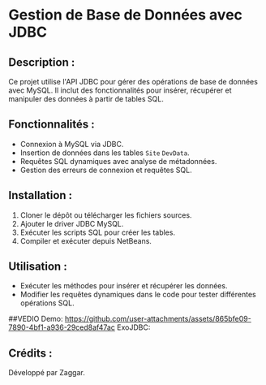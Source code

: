 # Gestion de Base de Données avec JDBC

## Description :
Ce projet utilise l'API JDBC pour gérer des opérations de base de données avec MySQL. Il inclut des fonctionnalités pour insérer, récupérer et manipuler des données à partir de tables SQL.

## Fonctionnalités :
- Connexion à MySQL via JDBC.
- Insertion de données dans les tables `Site` `DevData`.
- Requêtes SQL dynamiques avec analyse de métadonnées.
- Gestion des erreurs de connexion et requêtes SQL.

## Installation :
1. Cloner le dépôt ou télécharger les fichiers sources.
2. Ajouter le driver JDBC MySQL.
3. Exécuter les scripts SQL pour créer les tables.
4. Compiler et exécuter depuis NetBeans.

## Utilisation :
- Exécuter les méthodes pour insérer et récupérer les données.
- Modifier les requêtes dynamiques dans le code pour tester différentes opérations SQL.

##VEDIO
Demo:
https://github.com/user-attachments/assets/865bfe09-7890-4bf1-a936-29ced8af47ac
ExoJDBC:

## Crédits :
Développé par Zaggar.
